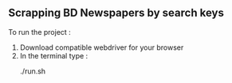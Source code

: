 ## Scrapping BD Newspapers by search keys
To run the project :
1. Download compatible webdriver for your browser
2. In the terminal type :
                <p>./run.sh</p>
